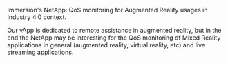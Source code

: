 Immersion's NetApp: QoS monitoring for Augmented Reality usages in Industry 4.0 context.

Our vApp is dedicated to remote assistance in augmented reality, but in the end the NetApp may be interesting for the QoS monitoring of Mixed Reality applications in general (augmented reality, virtual reality, etc) and live streaming applications.
